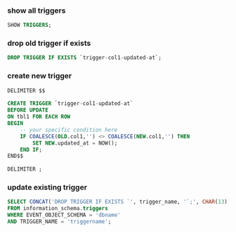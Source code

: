 ### show all triggers
```sql
SHOW TRIGGERS;
```

### drop old trigger if exists
```sql
DROP TRIGGER IF EXISTS `trigger-col1-updated-at`;
```

### create new trigger
```sql
DELIMITER $$
 
CREATE TRIGGER `trigger-col1-updated-at`
BEFORE UPDATE
ON tbl1 FOR EACH ROW
BEGIN
    -- your specific condition here
    IF COALESCE(OLD.col1,'') <> COALESCE(NEW.col1,'') THEN
        SET NEW.updated_at = NOW();
    END IF;
END$$
 
DELIMITER ;
```

### update existing trigger
```sql
SELECT CONCAT('DROP TRIGGER IF EXISTS `', trigger_name, '`;', CHAR(13), 'DELIMITER $$', CHAR(13), 'CREATE TRIGGER `', TRIGGER_NAME, '` ', ACTION_TIMING, ' ', EVENT_MANIPULATION, ' ON ', EVENT_OBJECT_SCHEMA, '.', EVENT_OBJECT_TABLE, ' FOR EACH ROW ', ACTION_STATEMENT, '$$', CHAR(13), 'DELIMITER ;') AS command
FROM information_schema.triggers
WHERE EVENT_OBJECT_SCHEMA = 'dbname'
AND TRIGGER_NAME = 'triggername';
```